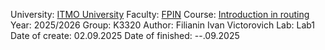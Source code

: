 University: [ITMO University](https://itmo.ru/ru/)
Faculty: [FPIN](https://fpin.itmo.ru/)
Course: [Introduction in routing](https://github.com/itmo-ict-faculty/introduction-in-routing)
Year: 2025/2026
Group: K3320
Author: Filianin Ivan Victorovich
Lab: Lab1
Date of create: 02.09.2025
Date of finished: --.09.2025
